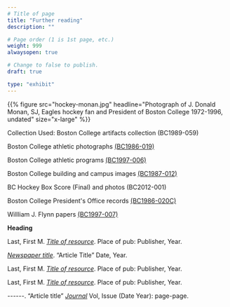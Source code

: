 ```yaml
---
# Title of page
title: "Further reading"
description: ""

# Page order (1 is 1st page, etc.)
weight: 999
alwaysopen: true

# Change to false to publish.
draft: true

type: "exhibit"
---
```


{{% figure src="hockey-monan.jpg" headline="Photograph of J. Donald Monan, SJ, Eagles hockey fan and President of Boston College 1972-1996, undated" size="x-large" %}}

Collection Used: 
Boston College artifacts collection (BC1989-059)

Boston College athletic photographs [(BC1986-019)](https://bc-primo.hosted.exlibrisgroup.com/permalink/f/l6ucgu/ALMA-BC21424921630001021)

Boston College athletic programs [(BC1997-006)](https://bc-primo.hosted.exlibrisgroup.com/permalink/f/l6ucgu/ALMA-BC21470522600001021)

Boston College building and campus images [(BC1987-012)](https://bc-primo.hosted.exlibrisgroup.com/permalink/f/l6ucgu/ALMA-BC21428864290001021)

BC Hockey Box Score (Final) and photos (BC2012-001)

Boston College President's Office records [(BC1986-020C)]([(BC1987-012)](https://bc-primo.hosted.exlibrisgroup.com/permalink/f/l6ucgu/ALMA-BC21428864290001021))

Willliam J. Flynn papers [(BC1997-007)](https://bc-primo.hosted.exlibrisgroup.com/permalink/f/l6ucgu/ALMA-BC21424921630001021)

__Heading__

Last, First M. *[Title of resource](https://link-to-resource.edu)*. Place of pub: Publisher, Year.

*[Newspaper title](https://link-to-resource.edu)*. “Article Title” Date, Year.

Last, First M. *[Title of resource](https://link-to-resource)*. Place of pub: Publisher, Year.

Last, First M. *[Title of resource](https://link-to-resource.edu)*. Place of pub: Publisher, Year.

------. “Article title” *[Journal](https://link-to-resource.edu)* Vol, Issue (Date Year): page-page.